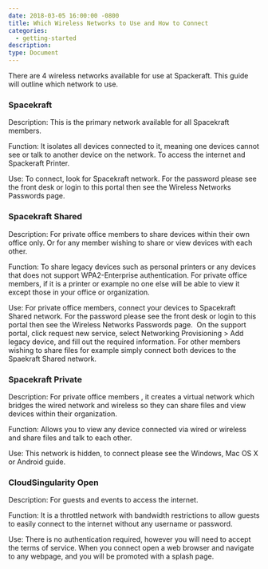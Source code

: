 ```yaml
---
date: 2018-03-05 16:00:00 -0800
title: Which Wireless Networks to Use and How to Connect
categories:
  - getting-started
description:
type: Document
---
```


<u><em><strong></strong></em></u>

There are 4 wireless networks available for use at Spackeraft. This guide will outline which network to use.

### Spacekraft

Description: This is the primary network available for all Spacekraft members.&nbsp;

Function: It isolates all devices connected to it, meaning one devices cannot see or talk to another device on the network. To access the internet and Spackeraft Printer.

Use: To connect, look for Spacekraft network. For the password please see the front desk or login to this portal then see the Wireless Networks Passwords page.&nbsp;

### Spacekraft Shared

Description: For private office members to share devices within their own office only. Or for any member wishing to share or view devices with each other.

Function: To share legacy devices such as personal printers or any devices that does not support WPA2-Enterprise authentication. For private office members, if it is a printer or example no one else will be able to view it except those in your office or organization.

Use: For private office members, connect your devices to Spacekraft Shared network. For the password please see the front desk or login to this portal then see the Wireless Networks Passwords page. &nbsp;On the support portal, click request new service, select Networking Provisioning &gt; Add legacy device, and fill out the required information. For other members wishing to share files for example simply connect both devices to the Spaekraft Shared network.

### Spacekraft Private

Description: For private office members , it creates a virtual network which bridges the wired network and wireless so they can share files and view devices within their organization.

Function: Allows you to view any device connected via wired or wireless and share files and talk to each other.

Use: This network is hidden, to connect please see the Windows, Mac OS X or Android guide.

### CloudSingularity Open

Description: For guests and events to access the internet.

Function: It is a throttled network with bandwidth restrictions to allow guests to easily connect to the internet without any username or password.

Use: There is no authentication required, however you will need to accept the terms of service. When you connect open a web browser and navigate to any webpage, and you will be promoted with a splash page.&nbsp;
